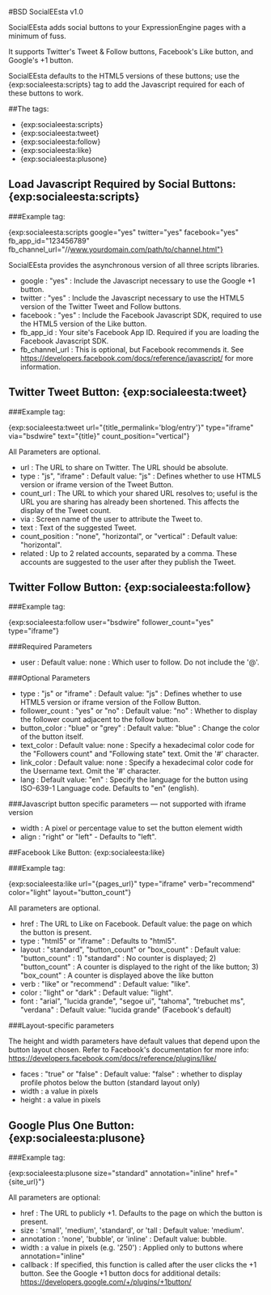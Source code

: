 #BSD SocialEEsta v1.0

SocialEEsta adds social buttons to your ExpressionEngine pages with a minimum of fuss.

It supports Twitter's Tweet & Follow buttons, Facebook's Like button, and Google's +1 button.

SocialEEsta defaults to the HTML5 versions of these buttons; use the {exp:socialeesta:scripts} tag to add the Javascript required for each of these buttons to work.

##The tags:

- {exp:socialeesta:scripts}
- {exp:socialeesta:tweet}
- {exp:socialeesta:follow}
- {exp:socialeesta:like}
- {exp:socialeesta:plusone}


## Load Javascript Required by Social Buttons: {exp:socialeesta:scripts}

###Example tag:

{exp:socialeesta:scripts google="yes" twitter="yes" facebook="yes" fb_app_id="123456789" fb_channel_url="//www.yourdomain.com/path/to/channel.html"}

SocialEEsta provides the asynchronous version of all three scripts libraries.

- google  :  "yes"  :  Include the Javascript necessary to use the Google +1 button.
- twitter  :  "yes"  :  Include the Javascript necessary to use the HTML5 version of the Twitter Tweet and Follow buttons.
- facebook  :  "yes"  : Include the Facebook Javascript SDK, required to use the HTML5 version of the Like button.
- fb_app_id  :  Your site's Facebook App ID. Required if you are loading the Facebook Javascript SDK.
- fb_channel_url  :  This is optional, but Facebook recommends it. See https://developers.facebook.com/docs/reference/javascript/ for more information.


## Twitter Tweet Button: {exp:socialeesta:tweet} 


###Example tag:

{exp:socialeesta:tweet url="{title_permalink='blog/entry'}" type="iframe" via="bsdwire" text="{title}" count_position="vertical"}

All Parameters are optional.

- url  :  The URL to share on Twitter. The URL should be absolute.
- type  :  "js", "iframe" :  Default value: "js"  :  Defines whether to use HTML5 version or iframe version of the Tweet Button.
- count_url  :  The URL to which your shared URL resolves to; useful is the URL you are sharing has already been shortened. This affects the display of the Tweet count.
- via  :  Screen name of the user to attribute the Tweet to.
- text  :  Text of the suggested Tweet.
- count_position  :  "none", "horizontal", or "vertical"  :  Default value: "horizontal".
- related  :  Up to 2 related accounts, separated by a comma. These accounts are suggested to the user after they publish the Tweet.



## Twitter Follow Button: {exp:socialeesta:follow}

###Example tag:

{exp:socialeesta:follow user="bsdwire" follower_count="yes" type="iframe"}

###Required Parameters

- user  :   Default value: none  :  Which user to follow. Do not include the '@'.

###Optional Parameters

- type  :  "js" or "iframe"  :  Default value: "js"  :  Defines whether to use HTML5 version or iframe version of the Follow Button.
- follower_count  :  "yes" or "no"  :  Default value: "no"  :  Whether to display the follower count adjacent to the follow button. 
- button_color  :  "blue" or "grey"  :  Default value: "blue"  :  Change the color of the button itself.
- text_color  :  Default value: none  :  Specify a hexadecimal color code for the "Followers count" and "Following state" text. Omit the '#' character.
- link_color  :  Default value: none  :  Specify a hexadecimal color code for the Username text. Omit the '#' character.
- lang  :  Default value: "en"  :  Specify the language for the button using ISO-639-1 Language code. Defaults to "en" (english).

###Javascript button specific parameters — not supported with iframe version

- width  :  A pixel or percentage value to set the button element width
- align  :  "right" or "left" - Defaults to "left".




##Facebook Like Button: {exp:socialeesta:like}


###Example tag: 

{exp:socialeesta:like url="{pages_url}" type="iframe" verb="recommend" color="light" layout="button_count"}

All parameters are optional.

- href  :  The URL to Like on Facebook. Default value: the page on which the button is present.
- type  :  "html5" or "iframe" :  Defaults to "html5". 
- layout  :  "standard", "button_count" or "box_count"  :  Default value: "button_count"  :  1) "standard" : No counter is displayed; 2) "button_count" : A counter is displayed to the right of the like button; 3) "box_count" : A counter is displayed above the like button
- verb  :  "like" or "recommend"  :  Default value: "like".
- color  :  "light" or "dark"  :  Default value: "light".
- font :  "arial", "lucida grande", "segoe ui", "tahoma", "trebuchet ms", "verdana" : Default value: "lucida grande" (Facebook's default)

###Layout-specific parameters

The height and width parameters have default values that depend upon the button layout chosen. Refer to Facebook's documentation for more info: https://developers.facebook.com/docs/reference/plugins/like/

- faces  :  "true" or "false"  :  Default value: "false"  :  whether to display profile photos below the button (standard layout only)
- width  :  a value in pixels
- height  :  a value in pixels




## Google Plus One Button: {exp:socialeesta:plusone}

###Example tag: 

{exp:socialeesta:plusone size="standard" annotation="inline" href="{site_url}"}

All parameters are optional:

- href  :  The URL to publicly +1. Defaults to the page on which the button is present.
- size  :  'small', 'medium', 'standard', or 'tall  :  Default value: 'medium'.
- annotation  :  'none', 'bubble', or 'inline'  :  Default value: bubble. 
- width  :  a value in pixels (e.g. '250')  :  Applied only to buttons where annotation="inline"
- callback  :  If specified, this function is called after the user clicks the +1 button. See the Google +1 button docs for additional details: https://developers.google.com/+/plugins/+1button/